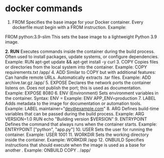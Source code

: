 # docker commands

1. FROM
Specifies the base image for your Docker container.
Every dockerfile must begin with a FROM instruction.
Example:

FROM python:3.9-slim
This sets the base image to a lightweight Python 3.9 image.

**2. RUN**
Executes commands inside the container during the build process.
Often used to install packages, update systems, or configure dependencies.
Example:
RUN apt-get update && apt-get install -y curl
3. COPY
Copies files or directories from the local system into the container.
Example:
COPY requirements.txt /app/
4. ADD
Similar to COPY but with additional features:
Can handle remote URLs.
Automatically extracts .tar files.
Example:
ADD archive.tar.gz /app/
5. EXPOSE
Declares the network ports the container listens on.
Does not publish the port; this is used as documentation.
Example:
EXPOSE 8080
6. ENV (Environment)
Sets environment variables in the container.
Syntax:
ENV <key>=<value>
Example:
ENV APP_ENV=production
7. LABEL
Adds metadata to the image for documentation or automation tools.
Example:
LABEL maintainer="dev@example.com"
8. ARG
Defines build-time variables that can be passed during the build process.
Example:
ARG VERSION=1.0
RUN echo "Building version $VERSION"
9. ENTRYPOINT
Defines the command that always runs when the container starts.
Example:
ENTRYPOINT ["python", "app.py"]
10. USER
Sets the user for running the container.
Example:
USER 1001
11. WORKDIR
Sets the working directory inside the container.
Example:
WORKDIR /app
12. ONBUILD
Specifies instructions that should execute when the image is used as a base for another .
Example:
ONBUILD COPY . /app/
